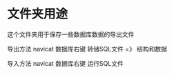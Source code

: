 
# 文件夹用途

  这个文件夹用于保存一些数据库数据的导出文件

  导出方法 navicat 数据库右键 转储SQL文件 =》 结构和数据

  导入方法 navicat 数据库右键 运行SQL文件


